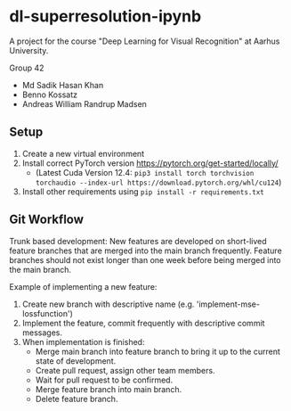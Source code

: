 # dl-superresolution-ipynb
A project for the course "Deep Learning for Visual Recognition" at Aarhus University.

Group 42
- Md Sadik Hasan Khan
- Benno Kossatz
- Andreas William Randrup Madsen

## Setup
1. Create a new virtual environment
2. Install correct PyTorch version https://pytorch.org/get-started/locally/
    - (Latest Cuda Version 12.4: `pip3 install torch torchvision torchaudio --index-url https://download.pytorch.org/whl/cu124`)
3. Install other requirements using `pip install -r requirements.txt`

## Git Workflow
Trunk based development: New features are developed on short-lived feature branches that are merged into the main branch frequently. Feature branches should not exist longer than one week before being merged into the main branch.

Example of implementing a new feature:
1. Create new branch with descriptive name (e.g. 'implement-mse-lossfunction')
2. Implement the feature, commit frequently with descriptive commit messages.
3. When implementation is finished:
    - Merge main branch into feature branch to bring it up to the current state of development.
    - Create pull request, assign other team members.
    - Wait for pull request to be confirmed.
    - Merge feature branch into main branch.
    - Delete feature branch.
